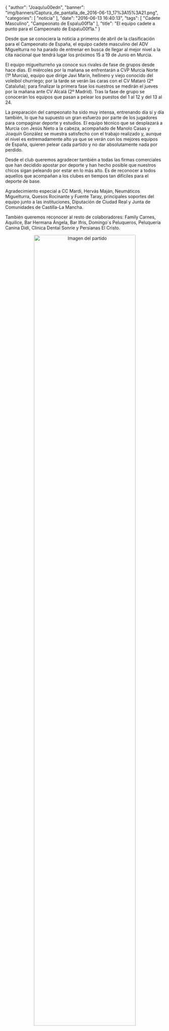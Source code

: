 {
  "author": "Joaqu\u00edn", 
  "banner": "img/banners/Captura_de_pantalla_de_2016-06-13_17%3A15%3A21.png", 
  "categories": [
    "noticia"
  ], 
  "date": "2016-06-13 16:40:13", 
  "tags": [
    "Cadete Masculino", 
    "Campeonato de Espa\u00f1a"
  ], 
  "title": "El equipo cadete a punto para el Campeonato de Espa\u00f1a."
}

Desde que se conociera la noticia a primeros de abril de la clasificación para el Campeonato de España, el equipo cadete masculino del ADV Miguelturra no ha parado de entrenar en busca de llegar al mejor nivel a la cita nacional que tendrá lugar los próximos 15 a 19 de Junio en Murcia.

El equipo miguelturreño ya conoce sus rivales de fase de grupos desde hace días. El miércoles por la mañana se enfrentarán a CVP Murcia Norte (1º Murcia), equipo que dirige Javi Marín, hellinero y viejo conocido del voleibol churriego; por la tarde se verán las caras con el CV Mataró (2º Cataluña); para finalizar la primera fase los nuestros se medirán el jueves por la mañana ante CV Alcalá (2º Madrid). Tras la fase de grupo se conocerán los equipos que pasan a pelear los puestos del 1 al 12 y del 13 al 24.

La preparación del campeonato ha sido muy intensa, entrenando día sí y día también, lo que ha supuesto un gran esfuerzo por parte de los jugadores para compaginar deporte y estudios. El equipo técnico que se desplazará a Murcia con Jesús Nieto a la cabeza, acompañado de Manolo Casas y Joaquín González se muestra satisfecho con el trabajo realizado y, aunque el nivel es extremadamente alto ya que se verán con los mejores equipos de España, quieren pelear cada partido y no dar absolutamente nada por perdido.

Desde el club queremos agradecer también a todas las firmas comerciales que han decidido apostar por deporte y han hecho posible que nuestros chicos sigan peleando por estar en lo más alto. Es de reconocer a todos aquellos que acompañan a los clubes en tiempos tan difíciles para el deporte de base.

Agradecimiento especial a CC Mardi, Hervás Maján, Neumáticos Miguelturra, Quesos Rocinante y Fuente Taray, principales soportes del equipo junto a las instituciones, Diputación de Ciudad Real y Junta de Comunidades de Castilla-La Mancha. 

También queremos reconocer al resto de colaboradores:  Family Carnes, Aquilice, Bar Hermana Ángela, Bar Ifris, Domingo´s Peluqueros, Peluquería Canina Didí, Clinica Dental Sonríe y Persianas El Cristo.

<center>
<a target="_new" href="http://www.advmiguelturra.org/drupal/sites/default/files/Captura%20de%20pantalla%20de%202016-06-13%2017%3A15%3A21.png"> 
<img alt="Imagen del partido" width="80%" align="center" src="http://www.advmiguelturra.org/drupal/sites/default/files/Captura%20de%20pantalla%20de%202016-06-13%2017%3A15%3A21.png"/> </a> </center> 

